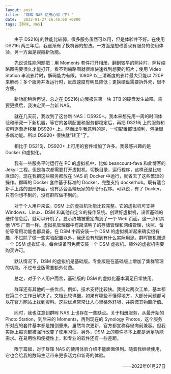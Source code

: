 ```yaml
---
layout: post
title:  "群晖 NAS 使用心得（下）"
date:   2022-01-27 16:46:00 +0800
tags: [群晖, NAS]
---
```


&emsp;&emsp;由于 DS216j 的性能比较弱，很多服务虽然可以用，但是体验并不好。在使用 DS216j 两三年后，我逐渐有了换机器的想法。一方面是想改善现有服务的使用体验，另一方面是觊觎新功能。

&emsp;&emsp;先说说性能问题把：用 Moments 套件打开相册，翻到较早的照片时，照片缩略图需要很久才能打开。看不到缩略图就很难快速找到想要的照片；使用 Video Station 串流影片时，解码能力有限，1080P 以上清晰度的影片最大只能以 720P 来解码；多个服务并发运行时，反应速度有明显降低；更换硬盘需要拆外壳，很不方便。

&emsp;&emsp;新功能稍后再说，总之在 DS216j 向我报告第一块 3TB 的硬盘发生故障，需要更换后，我决定买一台新 NAS。

&emsp;&emsp;就在几天前，我收到了这台新 NAS：DS920+。我本来想先用一周的时间体验和研究一下新机器，等它的各项配置和服务都稳定后，再把 DS216j 上的服务和资料逐渐迁移至 DS920+ 上。然而出乎我意料的是，一切配置都很顺利，包括很多新功能。所以 DS920+ 很快就“转正”了。

&emsp;&emsp;相比于 DS216j，DS920+ 上可用的套件增加了许多。我最感兴趣的是 Docker 和虚拟化。

&emsp;&emsp;我有一些服务平时运行在 PC 的虚拟机中，比如 beancount-fava 和此博客的 Jekyll 工程。但是每次都需要打开虚拟机，切换目录，运行程序，这样还是比较麻烦的。现在我把这些服务都放在 NAS 的 Docker 中运行，就省去了这些繁琐的操作。群晖的 Docker 套件基于标准的 Docker，完整支持 dockerhub。既有适合新手上路的图形界面，也有适合高端玩家的命令行程序。可以说，有了 Docker，只有你想不到的，没有群晖做不到的。

&emsp;&emsp;对于个人用户来说，DSM 上的虚拟机功能比较完整。它的虚拟机可支持 Windows、Linux、DSM 和其他自定义的操作系统。创建好虚拟机，设置基础的硬件信息后，就可以开机了。显示终端被重定向到了一个 Web 页面，这一点和其他 VPS 厂商一样。虚拟机管理器中有简洁明了的存储管理和网络管理，快照、备份等常用功能也都具备。在 DSM 中再安装一个 DSM 的虚拟机听起来确实很有趣，不过除了做一些实验配置以外，我还没有想到有什么实际用途。群晖随机赠送一个 DSM 虚拟证书，每台设备可免费安装一个 DSM 虚拟机。额外的虚拟机需要购买许可。

&emsp;&emsp;默认情况下，DSM 的虚拟机是基础版。专业版是在基础版上增加了集群管理的功能，不过专业版需要额外付费。

&emsp;&emsp;总之，对于个人用户而言，基础版的 DSM 的虚拟化基本满足日常使用。

&emsp;&emsp;群晖还有其他的一些优点。例如，技术支持比较快。我提过两次工单，基本都在第二个工作日解决了。文档比较详细，如果有哪些不懂得地方，大部分问题都可以在官方网站上找到资料。这些优点常常让人心里格外舒坦，并感慨其物超所值。

&emsp;&emsp;同时，我也注意到群晖 NAS 上也存在一些缺点。关于相册服务，从最开始的 Photo Station，到后来的 Moments，再到现在的 Synology Photos，这个服务所对应的套件基本都是推倒重来。虽然每次更新，官方都宣称存储向前兼容。但我实际上每次都被强行改变了使用习惯。另外，DSM 上的套件基本上都是满足功能需求。在易用性和便捷性上，和专业的软件还有一些差距。

&emsp;&emsp;限于篇幅，对于群晖 NAS 的使用体验介绍不能面面俱到。随着我继续使用，它也会给我的数码生活带来更多活力和新奇的体验。

<p align="right">——2022年01月27日</p>